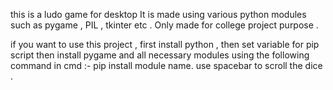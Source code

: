 this is a ludo game for desktop 
It is made using various python modules such as  pygame , PIL , tkinter etc .
Only made for college project purpose .

<!-- Instructions  -->
if you want to use this project ,
first install python , then set variable for pip script 
then install pygame and all necessary modules using the following command in cmd :-
pip install module name.
use spacebar to scroll the dice .
